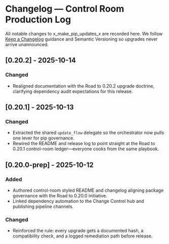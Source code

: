 # Changelog — Control Room Production Log

All notable changes to x_make_pip_updates_x are recorded here. We follow [Keep a Changelog](https://keepachangelog.com/en/1.1.0/) guidance and Semantic Versioning so upgrades never arrive unannounced.

## [0.20.2] - 2025-10-14
### Changed
- Realigned documentation with the Road to 0.20.2 upgrade doctrine, clarifying dependency audit expectations for this release.

## [0.20.1] - 2025-10-13
### Changed
- Extracted the shared `update_flow` delegate so the orchestrator now pulls one lever for pip governance.
- Rewired the README and release log to point straight at the Road to 0.20.1 control-room ledger—everyone cooks from the same playbook.

## [0.20.0-prep] - 2025-10-12
### Added
- Authored control-room styled README and changelog aligning package governance with the Road to 0.20.0 initiative.
- Linked dependency automation to the Change Control hub and publishing pipeline channels.

### Changed
- Reinforced the rule: every upgrade gets a documented hash, a compatibility check, and a logged remediation path before release.
